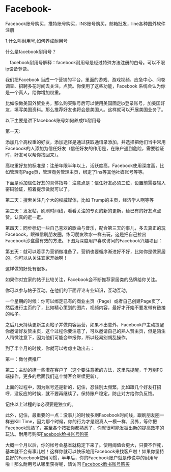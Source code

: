 # Facebook-
Facebook账号购买，推特账号购买，INS账号购买，邮箱批发，line各种国外软件注册


1.什么叫耐用号,如何养成耐用号





什么是facebook耐用号？

　facebook耐用号解释：facebook耐用号是经过特殊方法注册的白号。可以不限ip设备登录。

我们把Facebook 当成一个营销的平台，里面的游戏、游戏视频、应急中心、问卷调查、招聘多花时间去关注，点赞。你使用了这些功能，Facebook 系统会认为你是一个真人，给你增加权重。

比如像做美国外贸业务，那么购买账号后可以使用美国固定ip登录账号，加美国好友，填写美国资料。那么推荐好友也将会是美国人。这样就可以开展美国业务了。

以下主要是讲下facebook账号如何养成fb耐用号



第一天:



添加几个高权重的好友，添加途径是通过获取通讯录添加，并选择把他们当中常用Facebook的人添加为信任好友（信任好友的作用是，在账户遇到危险，需要验证时，好友可以帮你找回来）。



高权重好友的标准是：注册年限半年以上，活跃度高，Facebook使用深度高，比如管理有Page页，管理商务管理主页，绑定了Ins等其他社媒账号等等。



下面是添加信任好友的具体指导：注意点是：信任好友必须三位，设置前需要输入密码验证，照着提示做就可以了。







第二天：搜索关注几个大的权威媒体，比如 Trump的主页，经济学人啊等等



第三天：发发帖，刷刷时间线，看看关注的专页的新的更新，给已有的好友点点赞。认真的逛一逛。



第四天：同步标记一些自己喜欢的歌曲与音乐，配合第三天的事儿，多去真正的玩Facebook，跟微信刷朋友圈，练习朋友吹水一样去玩，这是把自己拉出Facebook沙盒最有效的方法。下图为深度用户喜欢访问的Facebook兴趣项目：







第五天：就可以着手为营销做准备了。营销也要循序渐进好不好，比如你是做家居的，你可以从关注宜家开始啊！



这样做的好处有很多。



如果你对宜家的帖子比较关注，Facebook会不断推荐家居类的品牌给你关注。



你可以参与帖子互动。在他们的下面评论专业知识，互动互动。



一个星期的时候：你可以绑定已有的商业主页（Page）或者自己创建Page页了，然后进行主页的了，比如精心策划的图片，视频内容，最好才开始不要发带有链接的帖子。



之后几天持续更新主页帖子并做内容运营，如果不出意外，Facebook户主动提醒你邀请好友赞主页，这个过程你要注意了，可以邀请自己的熟人赞主页，但是陌生人稍微注意下，因为他们可能会举报你，所以轻易别胡乱操作。



到了半个月的时候，你就可以考虑主动出击：



第一：做付费推广



第二：主动的撩一些潜在客户了（这个要注意撩的方法，这里先提醒，千万别PC端操作，更多的后面我们这个博客会继续更新）。



上面的过程中，因为账号还是新的，记住，忍住别太频繁，比如跟几个好友打招呼，没反应的时候，就不要再继续了。保持账户稳定，防止对方给你负反馈。



记住以上过程的ip必须要是独立的。



此外，记住，最重要的一点：没事儿的时候多刷Facebook时间线，跟刷朋友圈一样去Kill Time，因为那个时候，你的行为才是跟真人一模一样，另外，等你把Facebook玩熟了，甚至各个按钮你都熟悉了，你就很可能发掘出新的提高效率的玩法。耐用号购买[Facebook脸书账号购买](http://yshuolong.com/index/index/trade/id/63.html "耐久号购买")



大概一个月以后，你的帐号会基本就稳定下来了。使用阈值会更大，只要不作死，基本就不会有事儿啦！这样你就可以快乐地用Facebook来找客户啦！如果你坚持良好的Facebook使用习惯，半年后，你的Facebook账户就是传说中的耐用号啦！那么耐用号从哪里获得呢，请访问
[Facebook脸书账号购买](http://yshuolong.com "耐久号购买")
